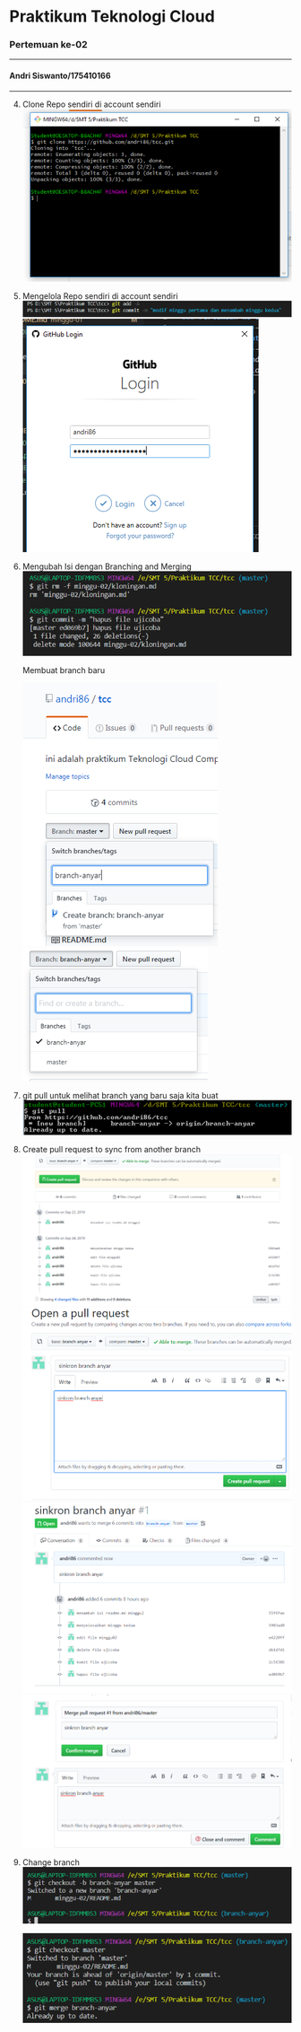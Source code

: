 # Praktikum Teknologi Cloud
### Pertemuan ke-02
------------------------
#### Andri Siswanto/175410166
------------------------
4. Clone Repo sendiri di account sendiri
![alt text](ss-clone.png)

5. Mengelola Repo sendiri di account sendiri
![alt text](git-add.png)
![alt text](git-push.png)

6. Mengubah Isi dengan Branching and Merging
   ![alt text](delete-file.png)

   Membuat branch baru

   ![alt text](create-branch.png)
   ![alt text](branch2.png)

7. git pull untuk melihat branch yang baru saja kita buat
   ![alt text](gitpull.png)
 
8. Create pull request to sync from another branch
   ![alt text](compare-branch.png)
   ![alt text](open-pr.png)
   ![alt text](sync-branch.png)
   ![alt text](merge-pr.png)

9. Change branch
   ![alt text](switch-branch.png)
   
    ![alt text](checkout-master.png)





